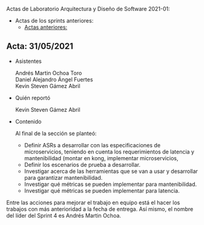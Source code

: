 Actas de Laboratorio Arquitectura y Diseño de Software 2021-01:

* Actas de los sprints anteriores:
  * [Actas anteriores: ](https://github.com/danr844/TestEDA/blob/main/ISIS2503-202101-S2-ARCHITECTOVERFLOWEXCEPTION.wiki/Actas-de-Laboratorios.md#acta-29012021)
 
## Acta: 31/05/2021

* Asistentes

   Andrés Martin Ochoa Toro <br>
   Daniel Alejandro Ángel Fuertes <br>
   Kevin Steven Gámez Abril <br>

* Quién reportó

   Kevin Steven Gámez Abril

* Contenido

   Al final de la sección se planteó:
     * Definir ASRs a desarrollar con las especificaciones de microservicios, teniendo en cuenta los requerimientos de latencia y mantenibilidad (montar en kong, implementar microservicios, 
     * Definir los escenarios de prueba a desarrollar.
     * Investigar acerca de las herramientas que se van a usar y desarrollar para garantizar mantenibilidad.
     * Investigar qué métricas se pueden implementar para mantenibilidad.
     * Investigar qué métricas se pueden implementar para latencia.



Entre las acciones para mejorar el trabajo en equipo está el hacer los trabajos con más anterioridad a la fecha de entrega.
Así mismo, el nombre del líder del Sprint 4 es Andrés Martin Ochoa.
  
